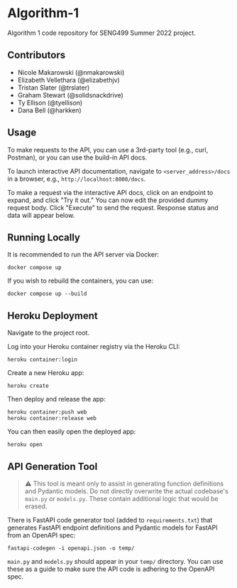 # Algorithm-1

Algorithm 1 code repository for SENG499 Summer 2022 project.

## Contributors

- Nicole Makarowski (@nmakarowski)
- Elizabeth Vellethara (@elizabethjv)
- Tristan Slater (@trslater)
- Graham Stewart (@solidsnackdrive)
- Ty Ellison (@tyellison)
- Dana Bell (@harkken)

## Usage

To make requests to the API, you can use a 3rd-party tool (e.g., curl, Postman), or you can use the build-in API docs.

To launch interactive API documentation, navigate to `<server_address>/docs` in a browser, e.g., `http://localhost:8000/docs`.

To make a request via the interactive API docs, click on an endpoint to expand, and click "Try it out." You can now edit the provided dummy request body. Click "Execute" to send the request. Response status and data will appear below.

## Running Locally

It is recommended to run the API server via Docker:

```
docker compose up
```

If you wish to rebuild the containers, you can use:

```
docker compose up --build
```

## Heroku Deployment

Navigate to the project root.

Log into your Heroku container registry via the Heroku CLI:

```
heroku container:login
```

Create a new Heroku app:

```
heroku create
```

Then deploy and release the app:

```
heroku container:push web
heroku container:release web
```

You can then easily open the deployed app:

```
heroku open
```

## API Generation Tool

> :warning: This tool is meant only to assist in generating function definitions and Pydantic models. Do not directly overwrite the actual codebase's `main.py` or `models.py`. These contain additional logic that would be erased.

There is FastAPI code generator tool (added to `requirements.txt`) that generates FastAPI endpoint definitions and Pydantic models for FastAPI from an OpenAPI spec:

```
fastapi-codegen -i openapi.json -o temp/
```

`main.py` and `models.py` should appear in your `temp/` directory. You can use these as a guide to make sure the API code is adhering to the OpenAPI spec.

